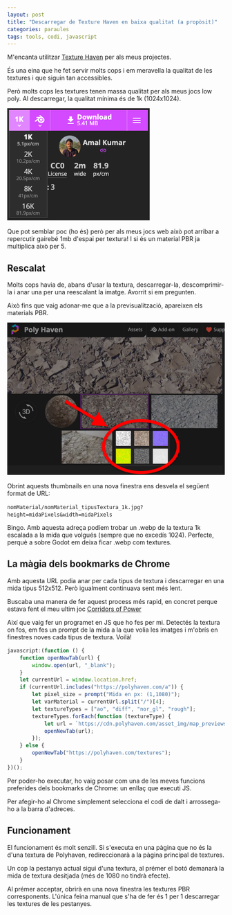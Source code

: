 ```yaml
---
layout: post
title: "Descarregar de Texture Haven en baixa qualitat (a propòsit)"
categories: paraules
tags: tools, codi, javascript
---
```

M'encanta utilitzar [Texture Haven](https://polyhaven.com/textures) per als meus projectes.

És una eina que he fet servir molts cops i em meravella la qualitat de les textures i que siguin tan accessibles.

Però molts cops les textures tenen massa qualitat per als meus jocs low poly. Al descarregar, la qualitat mínima és de 1k (1024x1024). 

![Al descarregar, la qualitat mínima és 1k](/imgs/posts/texturehaven-download.jpg)

Que pot semblar poc (ho és) però per als meus jocs web això pot arribar a repercutir gairebé 1mb d'espai per textura! I si és un material PBR ja multiplica això per 5. 

## Rescalat
Molts cops havia de, abans d'usar la textura, descarregar-la, descomprimir-la i anar una per una reescalant la imatge. Avorrit si em pregunten.

Això fins que vaig adonar-me que a la previsualització, apareixen els materials PBR.

![Al descarregar, la qualitat mínima és 1k](/imgs/posts/texturehaven-thumbnail.jpg)

Obrint aquests thumbnails en una nova finestra ens desvela el següent format de URL:

`
nomMaterial/nomMaterial_tipusTextura_1k.jpg?height=midaPixels&width=midaPixels
`

Bingo. Amb aquesta adreça podíem trobar un .webp de la textura 1k escalada a la mida que volgués (sempre que no excedís 1024). Perfecte, perquè a sobre Godot em deixa ficar .webp com textures.

## La màgia dels bookmarks de Chrome
Amb aquesta URL podia anar per cada tipus de textura i descarregar en una mida tipus 512x512. Però igualment continuava sent més lent.

Buscaba una manera de fer aquest process més rapid, en concret perque estava fent el meu ultim joc [Corridors of Power](https://lunamoreno.itch.io/corridors-of-power)

Així que vaig fer un programet en JS que ho fes per mi. Detectés la textura on fos, em fes un prompt de la mida a la que volia les imatges i m'obrís en finestres noves cada tipus de textura. Voilà!

```javascript
javascript:(function () {
    function openNewTab(url) {
        window.open(url, "_blank");
    }
    let currentUrl = window.location.href;
    if (currentUrl.includes("https://polyhaven.com/a")) {
        let pixel_size = prompt("Mida en px: (1,1080)");
        let varMaterial = currentUrl.split("/")[4];
        let textureTypes = ["ao", "diff", "nor_gl", "rough"];
        textureTypes.forEach(function (textureType) {
            let url = `https://cdn.polyhaven.com/asset_img/map_previews/${varMaterial}/${varMaterial}_${textureType}_1k.jpg?height=${pixel_size}&width=${pixel_size}`;
            openNewTab(url);
        });
    } else {
        openNewTab("https://polyhaven.com/textures");
    }
})();
```

Per poder-ho executar, ho vaig posar com una de les meves funcions preferides dels bookmarks de Chrome: un enllaç que executi JS.

Per afegir-ho al Chrome simplement selecciona el codi de dalt i arrossega-ho a la barra d'adreces.



## Funcionament
El funcionament és molt senzill. Si s'executa en una pàgina que no és la d'una textura de Polyhaven, redireccionarà a la pàgina principal de textures.

Un cop la pestanya actual sigui d'una textura, al prémer el botó demanarà la mida de textura desitjada (més de 1080 no tindrà efecte).

Al prémer acceptar, obrirà en una nova finestra les textures PBR corresponents. L'única feina manual que s'ha de fer és 1 per 1 descarregar les textures de les pestanyes.
